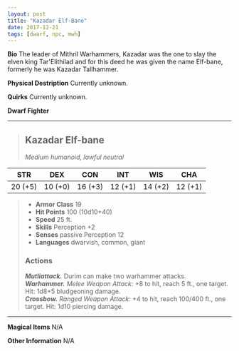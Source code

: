 ```yaml
---
layout: post
title: "Kazadar Elf-Bane"
date: 2017-12-21
tags: [dwarf, npc, mwh]
---
```


**Bio** The leader of Mithril Warhammers, Kazadar was the one to slay the elven king Tar'Elithilad and for this deed he was given the name Elf-bane, formerly he was Kazadar Tallhammer.

**Physical Destription** Currently unknown.

**Quirks** Currently unknown.

**Dwarf Fighter**

---
> ## Kazadar Elf-bane
>*Medium humanoid, lawful neutral*

|STR|DEX|CON|INT|WIS|CHA|
|:---:|:---:|:---:|:---:|:---:|:---:|
|20 (+5)|10 (+0)|16 (+3)|12 (+1)|14 (+2)|12 (+1)|

> - **Armor Class** 19
> - **Hit Points** 100 (10d10+40)
> - **Speed** 25 ft.
> - **Skills** Perception +2
> - **Senses** passive Perception 12
> - **Languages** dwarvish, common, giant
>
> ### Actions
> ***Mutliattack.*** Durim can make two warhammer attacks.  
> ***Warhammer.*** *Melee Weapon Attack:* +8 to hit, reach 5 ft., one target. Hit: 1d8+5 bludgeoning damage.  
> ***Crossbow.*** *Ranged Weapon Attack:* +4 to hit, reach 100/400 ft., one target. Hit: 1d10 piercing damage.

---

**Magical Items** N/A

**Other Information** N/A